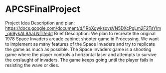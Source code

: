 # APCSFinalProject
Project Idea Description and plan: https://docs.google.com/document/d/1RbXgwksxvsVN5DXcPgLm2F2TsYIm_q69ykAL8AaLNTI/edit 
Brief Description:
We plan to recreate the original 1978 Space Invaders arcade cabinet shooter game in Processing. We want to implement as many features of the Space Invaders and try to replicate the game as much as possible. The Space Invaders game is a shooting game where the player controls a horizontal laser and attempts to survive the onslaught of invaders. The game keeps going until the player fails in resisting the wave or dies. 
